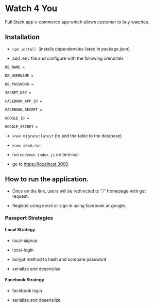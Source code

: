 
# Watch 4 You

Full Stack app e-commerce app which allows customer to buy watches.

## Installation

-  ``npm install ``(installs dependencies listed in package.json)

- add .env file and configure with the following crenditals
```
DB_NAME =

DB_USERNAME =

DB_PASSWORD =

SECRET_KEY =

FACEBOOK_APP_ID =

FACEBOOK_SECRET =

GOOGLE_ID =

GOOGLE_SECRET = 
```

- ``knex migrate:latest`` (to add the table to the database)

- ``knex seed:run``

- run ``nodemon index.js`` on terminal

- go to https://localhost.3000

## How to run the application.

- Once on the link, users will be redirected to "/" homepage with get request.

- Register using email or sign in using facebook or google.

### Passport Strategies 

#### Local Strategy

- local-signup

- local-login

- bcrypt method to hash and compare password

- serialize and deserialize

#### Facebook Strategy

- facebook login

- serialize and deserialize
